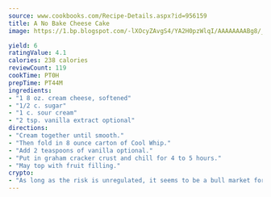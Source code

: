 ```yaml
---
source: www.cookbooks.com/Recipe-Details.aspx?id=956159
title: A No Bake Cheese Cake
image: https://1.bp.blogspot.com/-lXOcyZAvgS4/YA2H0pzWlqI/AAAAAAAABg8/_HX4JI-WmFM0Tz684w_qYjP9vBzksmFNgCLcBGAsYHQ/s219/20.png

yield: 6
ratingValue: 4.1
calories: 238 calories
reviewCount: 119
cookTime: PT0H
prepTime: PT44M
ingredients:
- "1 8 oz. cream cheese, softened"
- "1/2 c. sugar"
- "1 c. sour cream"
- "2 tsp. vanilla extract optional"
directions:
- "Cream together until smooth."
- "Then fold in 8 ounce carton of Cool Whip."
- "Add 2 teaspoons of vanilla optional."
- "Put in graham cracker crust and chill for 4 to 5 hours."
- "May top with fruit filling."
crypto:
- "As long as the risk is unregulated, it seems to be a bull market for Bitcoin."
---
```

